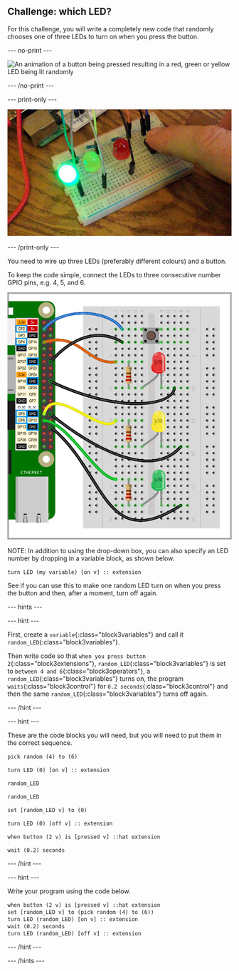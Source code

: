 ## Challenge: which LED?

For this challenge, you will write a completely new code that randomly chooses one of three LEDs to turn on when you press the button.

--- no-print ---

![An animation of a button being pressed resulting in a red, green or yellow LED being lit randomly](images/whichLED_completedTask.gif)

--- /no-print ---

--- print-only ---

![A button being pressed resulting in one of three LEDs being lit randomly](images/whichLED_completedTask.png)

--- /print-only ---

You need to wire up three LEDs (preferably different colours) and a button.

To keep the code simple, connect the LEDs to three consecutive number GPIO pins, e.g. 4, 5, and 6.

![A breadboard with a button, three LEDs and three resistors. The button is connected to GPIO pin 2 and a ground pin. The LEDs all span the bridge of the breadboard. Their ground legs are all connected to Raspberry Pi ground pins. The three LED's positive legs are each connected to a resistor and the resistors are connected to GPIO pins 4, 5 and 6 respectively](images/whichLED_3LEDsAnd1button.png)

NOTE: In addition to using the drop-down box, you can also specify an LED number by dropping in a variable block, as shown below.

```blocks3
turn LED (my variable) [on v] :: extension
```

See if you can use this to make one random LED turn on when you press the button and then, after a moment, turn off again.

--- hints ---

--- hint ---

First, create a `variable`{:class="block3variables"} and call it `random_LED`{:class="block3variables"}.

Then write code so that `when you press button 2`{:class="block3extensions"}, `random_LED`{:class="block3variables"} is set to `between 4 and 6`{:class="block3operators"}, a `random_LED`{:class="block3variables"} turns on, the program `waits`{:class="block3control"} for `0.2 seconds`{:class="block3control"} and then the same `random_LED`{:class="block3variables"} turns off again.

--- /hint ---

--- hint ---

These are the code blocks you will need, but you will need to put them in the correct sequence.

```blocks3
pick random (4) to (6)
```
```blocks3
turn LED (0) [on v] :: extension
```
```blocks3
random_LED
```
```blocks3
random_LED
```
```blocks3
set [random_LED v] to (0)
```
```blocks3
turn LED (0) [off v] :: extension
```
```blocks3
when button (2 v) is [pressed v] ::hat extension
```
```blocks3
wait (0.2) seconds
```

--- /hint ---

--- hint ---

Write your program using the code below.

```blocks3
when button (2 v) is [pressed v] ::hat extension
set [random_LED v] to (pick random (4) to (6))
turn LED (random_LED) [on v] :: extension
wait (0.2) seconds
turn LED (random_LED) [off v] :: extension
```

--- /hint ---

--- /hints ---
